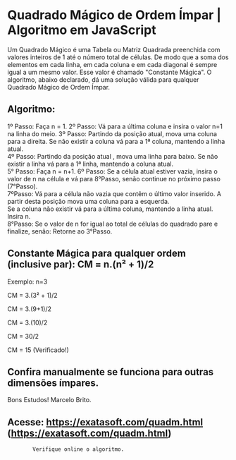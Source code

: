 # Quadrado Mágico de Ordem Ímpar | Algoritmo em JavaScript

Um Quadrado Mágico é uma Tabela ou Matriz Quadrada preenchida com valores inteiros de 1 até o número total de células.
De modo que a soma dos elementos em cada linha, em cada coluna e em cada diagonal é sempre igual a um mesmo valor.
Esse valor é chamado "Constante Mágica".
O algoritmo, abaixo declarado, dá uma solução válida para qualquer Quadrado Mágico de Ordem Ímpar.

## Algoritmo:

1º Passo: Faça n = 1.
2º Passo: Vá para a última coluna e insira o  valor n=1 na linha do meio.
3º Passo: Partindo da posição atual, mova uma coluna para a direita.
                Se não existir a coluna vá para a 1ª coluna, mantendo a linha atual.              
4º Passo: Partindo da posição atual , mova uma linha para baixo. 
                Se não existir a linha vá para a 1ª linha, mantendo a coluna atual.                
5° Passo: Faça n = n+1.
6º Passo: Se a célula atual estiver vazia, insira o valor de n na célula
                e vá para 8°Passo,  senão continue no próximo passo (7°Passo).                
7ºPasso: Vá para a célula não vazia que contêm o último valor  inserido.
               A partir desta posição mova uma coluna para a  esquerda.               
               Se a coluna não existir vá para a última coluna, mantendo a linha atual.               
               Insira n.                
8°Passo: Se o valor de n for igual ao total de células do quadrado pare e finalize,
               senão: Retorne ao 3°Passo.
              

## Constante Mágica para qualquer ordem (inclusive par): CM = n.(n² + 1)/2  

Exemplo: n=3 

CM = 3.(3² + 1)/2  

CM = 3.(9+1)/2

CM = 3.(10)/2 

CM = 30/2

CM = 15 (Verificado!)   

## Confira manualmente se funciona para outras dimensões ímpares.
  Bons Estudos!
     Marcelo Brito.

## Acesse: https://exatasoft.com/quadm.html (https://exatasoft.com/quadm.html) 
          
            Verifique online o algoritmo.
